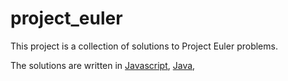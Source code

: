# project_euler
This project is a collection of solutions to Project Euler problems.

The solutions are written in 
[Javascript](https://www.javascript.com/),
[Java](https://www.java.com/),